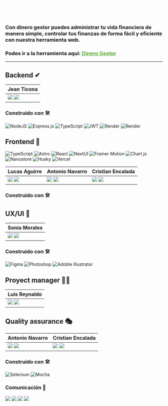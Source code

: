 <h1 style="color: #fff">Simplifica tus finanzas 📊​</h1>

### Con dinero gestor puedes administrar tu vida financiera de manera simple, controlar tus finanzas de forma fácil y eficiente con nuestra herramienta web.

<h3><b>Podes ir a la herramienta aquí: <a style="color: #5caa37" href="https://c16-64-ft-node.vercel.app" target="_blank" rel="noopener noreferrer">Dinero Gestor</a></b></h3>
<hr>

<!-- ### Requerimientos 🔙 -->

## Backend ✔

| **Jean Ticona**                                                                                                                                                                                                                                                                                                                                        |
| ------------------------------------------------------------------------------------------------------------------------------------------------------------------------------------------------------------------------------------------------------------------------------------------------------------------------------------------------------ |
| <a href="https://github.com/jeancarlos324"><img src="https://img.shields.io/badge/github-%23121011.svg?&style=for-the-badge&logo=github&logoColor=white"/></a> <a href="https://www.linkedin.com/in/jean-ticona-69a824204/"><img src="https://img.shields.io/badge/linkedin%20-%230077B5.svg?&style=for-the-badge&logo=linkedin&logoColor=white"/></a> |

### Construido con 🛠️

![NodeJS](https://img.shields.io/badge/Node.js-000?style=for-the-badge&logo=Node.js&logoColor=white)
![Express.js](https://img.shields.io/badge/Express.js-000.svg?style=for-the-badge&logo=Express&logoColor=fff) ![TypeScript](https://img.shields.io/badge/TypeScript-000.svg?style=for-the-badge&logo=TypeScript&logoColor=white) ![JWT](https://img.shields.io/badge/JWT-000.svg?style=for-the-badge&logo=JWT&logoColor=%blue) ![Render](https://img.shields.io/badge/render.com-000.svg?&style=for-the-badge&logo=renderfail&logoColor=white) ![Render](https://img.shields.io/badge/Swagger-000.svg?&style=for-the-badge&logo=swagger&logoColor=white)

## Frontend 💅

![TypeScript](https://img.shields.io/badge/TypeScript-000.svg?style=for-the-badge&logo=TypeScript&logoColor=%23F7DF1E) ![Astro](https://img.shields.io/badge/Astro-000?style=for-the-badge&logo=Astro&logoColor=fff) ![React](https://img.shields.io/badge/React-000?style=for-the-badge&logo=react&logoColor=fff) ![NextUI](https://img.shields.io/badge/nextui-000?style=for-the-badge&logo=nextui&logoColor=fff) ![Framer Motion](https://img.shields.io/badge/framer-000?style=for-the-badge&logo=framer&logoColor=fff) ![Chart.js](https://img.shields.io/badge/Chart.js%20-%23000000.svg?&style=for-the-badge&logo=chartdotjs&logoColor=white) ![Nanostore](https://img.shields.io/badge/Nanostore%20-%23000000.svg?&style=for-the-badge&logo=iconoroto&logoColor=white) ![Husky](https://img.shields.io/badge/Husky%20-%23000000.svg?&style=for-the-badge&logo=iconoroto&logoColor=) ![Vercel](https://img.shields.io/badge/vercel%20-%23000000.svg?&style=for-the-badge&logo=vercel&logoColor=white)

| **Lucas Aguirre**                                                                                                                                                                                                                                                                                                                          | **Antonio Navarro**                                                                                                                                                                                                                                                                                                                                     | **Cristian Encalada**                                                                                                                                                                                                                                                                                                                                  |
| ------------------------------------------------------------------------------------------------------------------------------------------------------------------------------------------------------------------------------------------------------------------------------------------------------------------------------------------ | ------------------------------------------------------------------------------------------------------------------------------------------------------------------------------------------------------------------------------------------------------------------------------------------------------------------------------------------------------- | ------------------------------------------------------------------------------------------------------------------------------------------------------------------------------------------------------------------------------------------------------------------------------------------------------------------------------------------------------ |
| <a href="https://github.com/LucasAgui"><img src="https://img.shields.io/badge/github-%23121011.svg?&style=for-the-badge&logo=github&logoColor=white"/></a> <a href="https://www.linkedin.com/in/lucasagui2205/"><img src="https://img.shields.io/badge/linkedin%20-%230077B5.svg?&style=for-the-badge&logo=linkedin&logoColor=white"/></a> | <a href="https://github.com/anavarro81"><img src="https://img.shields.io/badge/github-%23121011.svg?&style=for-the-badge&logo=github&logoColor=white"/></a> <a href="https://www.linkedin.com/in/antonio-navarro-b16303164/"><img src="https://img.shields.io/badge/linkedin%20-%230077B5.svg?&style=for-the-badge&logo=linkedin&logoColor=white"/></a> | <a href="https://github.com/cristian-encalada"><img src="https://img.shields.io/badge/github-%23121011.svg?&style=for-the-badge&logo=github&logoColor=white"/></a> <a href="https://www.linkedin.com/in/cristian-encalada/"><img src="https://img.shields.io/badge/linkedin%20-%230077B5.svg?&style=for-the-badge&logo=linkedin&logoColor=white"/></a> |

### Construido con 🛠️

## UX/UI 🎨

| **Sonia Morales**                                                                                                                                                                                                                                                                                                                             |
| --------------------------------------------------------------------------------------------------------------------------------------------------------------------------------------------------------------------------------------------------------------------------------------------------------------------------------------------- |
| <a href="https://github.com/sonny-morales"><img src="https://img.shields.io/badge/github-%23121011.svg?&style=for-the-badge&logo=github&logoColor=white"/></a> <a href="https://www.linkedin.com/in/sonnymorales/"><img src="https://img.shields.io/badge/linkedin%20-%230077B5.svg?&style=for-the-badge&logo=linkedin&logoColor=white"/></a> |

### Construido con 🛠️

![Figma](https://img.shields.io/badge/Figma-000.svg?style=for-the-badge&logo=Figma&logoColor=white) ![Photoshop](https://img.shields.io/badge/adobephotoshop-000.svg?&style=for-the-badge&logo=adobephotoshop&logoColor=white) ![Adoble Illustrator](https://img.shields.io/badge/adobeillustrator-000.svg?&style=for-the-badge&logo=adobeillustrator&logoColor=white)

## Proyect manager 👨‍✈️

| **Luis Reynaldo**                                                                                                                                                                                                                                                                                                                          |
| ------------------------------------------------------------------------------------------------------------------------------------------------------------------------------------------------------------------------------------------------------------------------------------------------------------------------------------------ |
| <a href="https://github.com/Luichix"><img src="https://img.shields.io/badge/github-%23121011.svg?&style=for-the-badge&logo=github&logoColor=white"/></a> <a href="https://www.linkedin.com/in/luisreynaldopch/"><img src="https://img.shields.io/badge/linkedin%20-%230077B5.svg?&style=for-the-badge&logo=linkedin&logoColor=white"/></a> |

## Quality assurance 🎭​

| **Antonio Navarro**                                                                                                                                                                                                                                                                                                                                     | **Cristian Encalada**                                                                                                                                                                                                                                                                                                                                  |
| ------------------------------------------------------------------------------------------------------------------------------------------------------------------------------------------------------------------------------------------------------------------------------------------------------------------------------------------------------- | ------------------------------------------------------------------------------------------------------------------------------------------------------------------------------------------------------------------------------------------------------------------------------------------------------------------------------------------------------ |
| <a href="https://github.com/anavarro81"><img src="https://img.shields.io/badge/github-%23121011.svg?&style=for-the-badge&logo=github&logoColor=white"/></a> <a href="https://www.linkedin.com/in/antonio-navarro-b16303164/"><img src="https://img.shields.io/badge/linkedin%20-%230077B5.svg?&style=for-the-badge&logo=linkedin&logoColor=white"/></a> | <a href="https://github.com/cristian-encalada"><img src="https://img.shields.io/badge/github-%23121011.svg?&style=for-the-badge&logo=github&logoColor=white"/></a> <a href="https://www.linkedin.com/in/cristian-encalada/"><img src="https://img.shields.io/badge/linkedin%20-%230077B5.svg?&style=for-the-badge&logo=linkedin&logoColor=white"/></a> |

### Construido con 🛠️

![Selenium](https://img.shields.io/badge/Selenium-000.svg?style=for-the-badge&logo=selenium&logoColor=white) ![Mocha](https://img.shields.io/badge/mocha-000.svg?&style=for-the-badge&logo=mocha&logoColor=white)


### Comunicación 📣​

[![](https://img.shields.io/badge/Discord-5865F2?style=for-the-badge&logo=Discord&logoColor=fff)](https://discord.gg/dyxDxw8w) [![](https://img.shields.io/badge/Trello-095ED8?style=for-the-badge&logo=Trello&logoColor=fff)](https://trello.com/b/BbJrA9Gq/no-country-s4-11) [![](https://img.shields.io/badge/Slack-%23ED8B00?style=for-the-badge&logo=Slack&logoColor=fff)](https://slack.com/intl/es-pe/) [![](https://img.shields.io/badge/Miro-%fcdc35?style=for-the-badge&logo=miro&logoColor=fff)](https://miro.com/)
